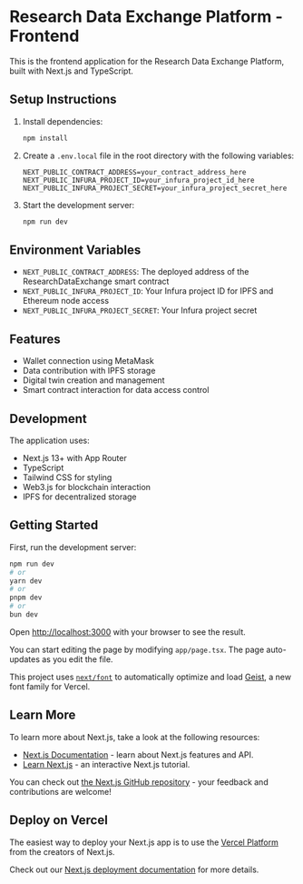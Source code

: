 # Research Data Exchange Platform - Frontend

This is the frontend application for the Research Data Exchange Platform, built with Next.js and TypeScript.

## Setup Instructions

1. Install dependencies:
   ```bash
   npm install
   ```

2. Create a `.env.local` file in the root directory with the following variables:
   ```
   NEXT_PUBLIC_CONTRACT_ADDRESS=your_contract_address_here
   NEXT_PUBLIC_INFURA_PROJECT_ID=your_infura_project_id_here
   NEXT_PUBLIC_INFURA_PROJECT_SECRET=your_infura_project_secret_here
   ```

3. Start the development server:
   ```bash
   npm run dev
   ```

## Environment Variables

- `NEXT_PUBLIC_CONTRACT_ADDRESS`: The deployed address of the ResearchDataExchange smart contract
- `NEXT_PUBLIC_INFURA_PROJECT_ID`: Your Infura project ID for IPFS and Ethereum node access
- `NEXT_PUBLIC_INFURA_PROJECT_SECRET`: Your Infura project secret

## Features

- Wallet connection using MetaMask
- Data contribution with IPFS storage
- Digital twin creation and management
- Smart contract interaction for data access control

## Development

The application uses:
- Next.js 13+ with App Router
- TypeScript
- Tailwind CSS for styling
- Web3.js for blockchain interaction
- IPFS for decentralized storage

## Getting Started

First, run the development server:

```bash
npm run dev
# or
yarn dev
# or
pnpm dev
# or
bun dev
```

Open [http://localhost:3000](http://localhost:3000) with your browser to see the result.

You can start editing the page by modifying `app/page.tsx`. The page auto-updates as you edit the file.

This project uses [`next/font`](https://nextjs.org/docs/app/building-your-application/optimizing/fonts) to automatically optimize and load [Geist](https://vercel.com/font), a new font family for Vercel.

## Learn More

To learn more about Next.js, take a look at the following resources:

- [Next.js Documentation](https://nextjs.org/docs) - learn about Next.js features and API.
- [Learn Next.js](https://nextjs.org/learn) - an interactive Next.js tutorial.

You can check out [the Next.js GitHub repository](https://github.com/vercel/next.js) - your feedback and contributions are welcome!

## Deploy on Vercel

The easiest way to deploy your Next.js app is to use the [Vercel Platform](https://vercel.com/new?utm_medium=default-template&filter=next.js&utm_source=create-next-app&utm_campaign=create-next-app-readme) from the creators of Next.js.

Check out our [Next.js deployment documentation](https://nextjs.org/docs/app/building-your-application/deploying) for more details.
